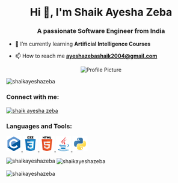 <h1 align="center">Hi 👋, I'm Shaik Ayesha Zeba</h1>
<h3 align="center">A passionate Software Engineer from India</h3>

- 🌱 I’m currently learning **Artificial Intelligence Courses**

- 📫 How to reach me **ayeshazebashaik2004@gmail.com**

<p align="center">
  <img src="https://via.placeholder.com/150" alt="Profile Picture" />
</p>

<p align="left">
  <img src="https://komarev.com/ghpvc/?username=shaikayeshazeba&label=Profile%20views&color=0e75b6&style=flat" alt="shaikayeshazeba" />
</p>

<h3 align="left">Connect with me:</h3>
<p align="left">
  <a href="https://linkedin.com/in/shaik-ayesha-zeba" target="blank">
    <img align="center" src="https://raw.githubusercontent.com/rahuldkjain/github-profile-readme-generator/master/src/images/icons/Social/linked-in-alt.svg" alt="shaik ayesha zeba" height="30" width="40" />
  </a>
</p>

<h3 align="left">Languages and Tools:</h3>
<p align="left">
  <a href="https://www.cprogramming.com/" target="_blank" rel="noreferrer">
    <img src="https://raw.githubusercontent.com/devicons/devicon/master/icons/c/c-original.svg" alt="c" width="40" height="40"/>
  </a>
  <a href="https://www.w3schools.com/css/" target="_blank" rel="noreferrer">
    <img src="https://raw.githubusercontent.com/devicons/devicon/master/icons/css3/css3-original-wordmark.svg" alt="css3" width="40" height="40"/>
  </a>
  <a href="https://www.w3.org/html/" target="_blank" rel="noreferrer">
    <img src="https://raw.githubusercontent.com/devicons/devicon/master/icons/html5/html5-original-wordmark.svg" alt="html5" width="40" height="40"/>
  </a>
  <a href="https://www.java.com" target="_blank" rel="noreferrer">
    <img src="https://raw.githubusercontent.com/devicons/devicon/master/icons/java/java-original.svg" alt="java" width="40" height="40"/>
  </a>
  <a href="https://www.python.org" target="_blank" rel="noreferrer">
    <img src="https://raw.githubusercontent.com/devicons/devicon/master/icons/python/python-original.svg" alt="python" width="40" height="40"/>
  </a>
</p>

<p><img align="left" src="https://github-readme-stats.vercel.app/api/top-langs?username=shaikayeshazeba&show_icons=true&locale=en&layout=compact" alt="shaikayeshazeba" /></p>

<p>&nbsp;<img align="center" src="https://github-readme-stats.vercel.app/api?username=shaikayeshazeba&show_icons=true&locale=en" alt="shaikayeshazeba" /></p>

<p><img align="center" src="https://github-readme-streak-stats.herokuapp.com/?user=shaikayeshazeba&" alt="shaikayeshazeba" /></p>
